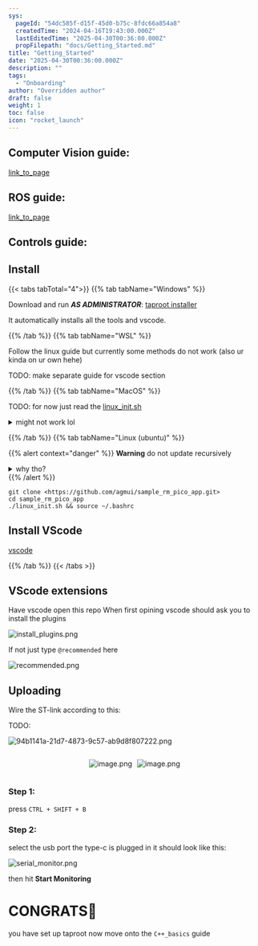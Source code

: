```yaml
---
sys:
  pageId: "54dc585f-d15f-45d0-b75c-8fdc66a854a8"
  createdTime: "2024-04-16T19:43:00.000Z"
  lastEditedTime: "2025-04-30T00:36:00.000Z"
  propFilepath: "docs/Getting_Started.md"
title: "Getting_Started"
date: "2025-04-30T00:36:00.000Z"
description: ""
tags:
  - "Onboarding"
author: "Overridden author"
draft: false
weight: 1
toc: false
icon: "rocket_launch"
---
```


## Computer Vision guide:

[link_to_page](86d45bc0-388b-4d26-8848-44f255f73d0e)

## ROS guide:

[link_to_page](3c76c1de-ec8f-46d6-8b0a-294005edc2d5)

## Controls guide:

## Install

{{< tabs tabTotal="4">}}
{{% tab tabName="Windows" %}}

Download and run _**AS ADMINISTRATOR**_: [taproot installer](https://github.com/Thornbots/TeachingFreshies/releases/tag/1.0)

It automatically installs all the tools and vscode.

{{% /tab %}}
{{% tab tabName="WSL" %}}

Follow the linux guide but currently some methods do not work (also ur kinda on ur own hehe)

TODO: make separate guide for vscode section

{{% /tab %}}
{{% tab tabName="MacOS" %}}

TODO: for now just read the [linux_init.sh](https://github.com/agmui/sample_rm_pico_app/blob/main/linux_init.sh)

<details>
<summary>might not work lol</summary>

`brew install libusb pkg-config`

Next install: [vscode](https://code.visualstudio.com/Download)

</details>

{{% /tab %}}
{{% tab tabName="Linux (ubuntu)" %}}

{{% alert context="danger" %}}
**Warning** do not update recursively
<details>
<summary>why tho?</summary>
There are some submodules that may go on for a while (like tinyusb) and I highly
recommend you don't need to get them.
If you want to see what submodules I update just look in `linux_init.sh`
</details>
{{% /alert %}}

```shell
git clone <https://github.com/agmui/sample_rm_pico_app.git>
cd sample_rm_pico_app
./linux_init.sh && source ~/.bashrc
```

## Install VScode

[vscode](https://code.visualstudio.com/Download)

{{% /tab %}}
{{< /tabs >}}

## VScode extensions

Have vscode open this repo
When first opining vscode should ask you to install the plugins

![install_plugins.png](https://prod-files-secure.s3.us-west-2.amazonaws.com/d518164a-d88e-44d1-a4ee-3adb3bd8bce0/89bd30f0-1825-4e77-867b-0a41ce370880/install_plugins.png?X-Amz-Algorithm=AWS4-HMAC-SHA256&X-Amz-Content-Sha256=UNSIGNED-PAYLOAD&X-Amz-Credential=ASIAZI2LB466ZUVX7G4G%2F20250704%2Fus-west-2%2Fs3%2Faws4_request&X-Amz-Date=20250704T121559Z&X-Amz-Expires=3600&X-Amz-Security-Token=IQoJb3JpZ2luX2VjECQaCXVzLXdlc3QtMiJGMEQCICng1015Pk1A0ZZCw16f0%2F52yiAGaCuqWy3Sgq0E7CQJAiAqMF%2FNrQggEbQdJDyGwNBSP%2FFebM0Iy1uprn%2FBUPPH4ir%2FAwgtEAAaDDYzNzQyMzE4MzgwNSIMd3haBNv35iBsTIj7KtwDnE4%2BaCJczV%2BAc2JVJEvqC1rc%2FNTL%2BUW7hiM4hVjTE%2FmLXgxIf8AeBZmE6Cet%2Fu5OOW1P2uE4kkEn7M6RVxT0%2FU2uGXe2bVqnBki0T2AIuuUQDjPDzSWNZ6oaZeNBHUNAohmndgQYVXfKieGiDToicrpbmHlG86WdW7nZNJiJo%2BjgCQnoE74t69qaUu0QcmP%2FKCcPhEpjE4KGfq0m%2FeqGhCMq6G%2FHB7rPWYZmBn5A80iAXTsFEk7iAJTTeC1LR%2B0JUDQgnoHi6r5DAcMja8jfACwZ3U5crBmiPF2bbyRZfgEIjxBAm8fGcINVksx0oEI318b%2BwNvldbz9cR1ClcUqX0I466rwpU4cb4jZS%2BVIfHidIld28CNYq3A4jThOOHgf0WGYzUqo38gO9rh%2Fqu80nl8z7oI0jULHulYyem%2FxEbLkzsws%2F21qZvqLKeOg5ZYPvmii4IBmISSAZxVEfoXLkbJVAJ%2BLqRDf5dNmHVqYxUDwAGS7lNy4G%2FazD1wxPbpFS4qOl8sjRX%2FPeij1Sym1zR42HBUmF6kGiGL9ZXDX2wcj1kUpzkdJIND4ATre9wLpBA6VsMjC%2BQrhfRzeHfIlfKnkWlMFfVeH6ohIULZOzC47faTaHbIazVJX0iswo%2FOewwY6pgFt8kTS1RpnDFh2qcqAtspS6W078Oiy9bja5ipPQoZQYj78zrF5qKy8eF%2F2tJjcp3tAR6eQz0tz59bvwujs0LxDWxd%2BxgKBDBS9FvKx4HwExgcZLJRWVHKrXYtVwype8orbPscyvYbZuD7BPctqOaYUYrbp4sghcw%2F2OZrGmndSE%2F%2B0CTvqyEscpARmAJSeoVI3wVFEE4ybZ8b%2F%2FKFL8HYLOaDtob5o&X-Amz-Signature=edeb88868879018e8b528215cfbcd778ccd6a42767962ba218e05a5d23769854&X-Amz-SignedHeaders=host&x-amz-checksum-mode=ENABLED&x-id=GetObject)

If not just type `@recommended` here  

![recommended.png](https://prod-files-secure.s3.us-west-2.amazonaws.com/d518164a-d88e-44d1-a4ee-3adb3bd8bce0/61e661e9-5d85-4dfc-be0d-8d2097a5e793/recommended.png?X-Amz-Algorithm=AWS4-HMAC-SHA256&X-Amz-Content-Sha256=UNSIGNED-PAYLOAD&X-Amz-Credential=ASIAZI2LB466ZUVX7G4G%2F20250704%2Fus-west-2%2Fs3%2Faws4_request&X-Amz-Date=20250704T121559Z&X-Amz-Expires=3600&X-Amz-Security-Token=IQoJb3JpZ2luX2VjECQaCXVzLXdlc3QtMiJGMEQCICng1015Pk1A0ZZCw16f0%2F52yiAGaCuqWy3Sgq0E7CQJAiAqMF%2FNrQggEbQdJDyGwNBSP%2FFebM0Iy1uprn%2FBUPPH4ir%2FAwgtEAAaDDYzNzQyMzE4MzgwNSIMd3haBNv35iBsTIj7KtwDnE4%2BaCJczV%2BAc2JVJEvqC1rc%2FNTL%2BUW7hiM4hVjTE%2FmLXgxIf8AeBZmE6Cet%2Fu5OOW1P2uE4kkEn7M6RVxT0%2FU2uGXe2bVqnBki0T2AIuuUQDjPDzSWNZ6oaZeNBHUNAohmndgQYVXfKieGiDToicrpbmHlG86WdW7nZNJiJo%2BjgCQnoE74t69qaUu0QcmP%2FKCcPhEpjE4KGfq0m%2FeqGhCMq6G%2FHB7rPWYZmBn5A80iAXTsFEk7iAJTTeC1LR%2B0JUDQgnoHi6r5DAcMja8jfACwZ3U5crBmiPF2bbyRZfgEIjxBAm8fGcINVksx0oEI318b%2BwNvldbz9cR1ClcUqX0I466rwpU4cb4jZS%2BVIfHidIld28CNYq3A4jThOOHgf0WGYzUqo38gO9rh%2Fqu80nl8z7oI0jULHulYyem%2FxEbLkzsws%2F21qZvqLKeOg5ZYPvmii4IBmISSAZxVEfoXLkbJVAJ%2BLqRDf5dNmHVqYxUDwAGS7lNy4G%2FazD1wxPbpFS4qOl8sjRX%2FPeij1Sym1zR42HBUmF6kGiGL9ZXDX2wcj1kUpzkdJIND4ATre9wLpBA6VsMjC%2BQrhfRzeHfIlfKnkWlMFfVeH6ohIULZOzC47faTaHbIazVJX0iswo%2FOewwY6pgFt8kTS1RpnDFh2qcqAtspS6W078Oiy9bja5ipPQoZQYj78zrF5qKy8eF%2F2tJjcp3tAR6eQz0tz59bvwujs0LxDWxd%2BxgKBDBS9FvKx4HwExgcZLJRWVHKrXYtVwype8orbPscyvYbZuD7BPctqOaYUYrbp4sghcw%2F2OZrGmndSE%2F%2B0CTvqyEscpARmAJSeoVI3wVFEE4ybZ8b%2F%2FKFL8HYLOaDtob5o&X-Amz-Signature=47191479983995c4202aa64d41fa03328adc1a7aad9f589c5aa9fddc819782dd&X-Amz-SignedHeaders=host&x-amz-checksum-mode=ENABLED&x-id=GetObject)

## Uploading

Wire the ST-link according to this:

TODO:

![94b1141a-21d7-4873-9c57-ab9d8f807222.png](https://prod-files-secure.s3.us-west-2.amazonaws.com/d518164a-d88e-44d1-a4ee-3adb3bd8bce0/e5fad17d-ab82-4300-9f4c-505ab4b1202c/94b1141a-21d7-4873-9c57-ab9d8f807222.png?X-Amz-Algorithm=AWS4-HMAC-SHA256&X-Amz-Content-Sha256=UNSIGNED-PAYLOAD&X-Amz-Credential=ASIAZI2LB466ZUVX7G4G%2F20250704%2Fus-west-2%2Fs3%2Faws4_request&X-Amz-Date=20250704T121559Z&X-Amz-Expires=3600&X-Amz-Security-Token=IQoJb3JpZ2luX2VjECQaCXVzLXdlc3QtMiJGMEQCICng1015Pk1A0ZZCw16f0%2F52yiAGaCuqWy3Sgq0E7CQJAiAqMF%2FNrQggEbQdJDyGwNBSP%2FFebM0Iy1uprn%2FBUPPH4ir%2FAwgtEAAaDDYzNzQyMzE4MzgwNSIMd3haBNv35iBsTIj7KtwDnE4%2BaCJczV%2BAc2JVJEvqC1rc%2FNTL%2BUW7hiM4hVjTE%2FmLXgxIf8AeBZmE6Cet%2Fu5OOW1P2uE4kkEn7M6RVxT0%2FU2uGXe2bVqnBki0T2AIuuUQDjPDzSWNZ6oaZeNBHUNAohmndgQYVXfKieGiDToicrpbmHlG86WdW7nZNJiJo%2BjgCQnoE74t69qaUu0QcmP%2FKCcPhEpjE4KGfq0m%2FeqGhCMq6G%2FHB7rPWYZmBn5A80iAXTsFEk7iAJTTeC1LR%2B0JUDQgnoHi6r5DAcMja8jfACwZ3U5crBmiPF2bbyRZfgEIjxBAm8fGcINVksx0oEI318b%2BwNvldbz9cR1ClcUqX0I466rwpU4cb4jZS%2BVIfHidIld28CNYq3A4jThOOHgf0WGYzUqo38gO9rh%2Fqu80nl8z7oI0jULHulYyem%2FxEbLkzsws%2F21qZvqLKeOg5ZYPvmii4IBmISSAZxVEfoXLkbJVAJ%2BLqRDf5dNmHVqYxUDwAGS7lNy4G%2FazD1wxPbpFS4qOl8sjRX%2FPeij1Sym1zR42HBUmF6kGiGL9ZXDX2wcj1kUpzkdJIND4ATre9wLpBA6VsMjC%2BQrhfRzeHfIlfKnkWlMFfVeH6ohIULZOzC47faTaHbIazVJX0iswo%2FOewwY6pgFt8kTS1RpnDFh2qcqAtspS6W078Oiy9bja5ipPQoZQYj78zrF5qKy8eF%2F2tJjcp3tAR6eQz0tz59bvwujs0LxDWxd%2BxgKBDBS9FvKx4HwExgcZLJRWVHKrXYtVwype8orbPscyvYbZuD7BPctqOaYUYrbp4sghcw%2F2OZrGmndSE%2F%2B0CTvqyEscpARmAJSeoVI3wVFEE4ybZ8b%2F%2FKFL8HYLOaDtob5o&X-Amz-Signature=dadf5f919ad4078e742d65841966f4b311c06f524237dbddf6333208d85e6ff0&X-Amz-SignedHeaders=host&x-amz-checksum-mode=ENABLED&x-id=GetObject)

<div style="display: flex;flex-direction: row; column-gap:10px; max-width: 630px;justify-content: center;">
<div>

![image.png](https://prod-files-secure.s3.us-west-2.amazonaws.com/d518164a-d88e-44d1-a4ee-3adb3bd8bce0/210ecb78-1116-4d7b-b9b7-2292f66fa2c2/image.png?X-Amz-Algorithm=AWS4-HMAC-SHA256&X-Amz-Content-Sha256=UNSIGNED-PAYLOAD&X-Amz-Credential=ASIAZI2LB4666SQQZNN4%2F20250704%2Fus-west-2%2Fs3%2Faws4_request&X-Amz-Date=20250704T121603Z&X-Amz-Expires=3600&X-Amz-Security-Token=IQoJb3JpZ2luX2VjECQaCXVzLXdlc3QtMiJHMEUCIBgBrmyZFH66CthLH9W7p5QsJNFDNT8DT9GjMhpfx4YEAiEAlGnHxdJHgrX23snbZfyvwfZgdHF10IA95y%2Bbr01ICWAq%2FwMILBAAGgw2Mzc0MjMxODM4MDUiDK0RKNgnSoXS2%2Bh3cSrcAyPVHd5KrcS4%2BzepgxmWqwwQNNYQqvPt5t1W1qpyngNHj2va0SUbMAdq8riWZFRUoQtO%2BvyuvtofDCqDu%2BNbB6nc6%2BTXqFgT04ZKXvVuE%2FHFQEj1%2BRBb0vvZjrjQD5UQP09M%2Bpan6N1nvD0VWAJ%2Bc3%2FPtrqNHMTTXvVg3cq06yqCuSWaX8NmgNQApDy9nEin5CnhGSI0FU%2B1uMvj4ylDH9reiiLMM7Tv7GZNlESEU7XGCEgCyb6ijXVK8sezK6wHy3Enm4k9rk3gobkwgvksP07u7sZVvamnVuZQCu%2F%2Ffo3fq6Aa5duVcWOqP23X4C6uJaLsKHNLTXNfyAEccPvn5HIDjEUKszobLgbKELxq1dOUTjXLCUCIPpL%2Fo15zr9G%2FjPd3kggsZwCZ64X3lR3%2Bzuj4z4wgr2UFWJ3QBPfZo9lA2%2BN9MCf%2Fs5lCc7jZtEvyoKVC%2FPipUg%2FghpX24yX6GJyJq9htVLq1oydj4UM09VrKGx0MMHs5R2HYkeEBnf3PwQ1Kz0mvR2ht8IVMdRvC6YR1%2ByEy0KR6ncmaGddsTFlNi3BShxHR5C5rWVPh4q6bJuEFdYW3TU0l9QeESmrJmy%2FAEjN%2F7BXS9UqmBt5G9JUue%2FMkzHGhIDAG%2FlfcMJnznsMGOqUBEJxiM47o6GrkQ824nmgRJnz7ZaSUysidT9xKomfQhORrxsyHeZ%2Fn%2Bvn2M%2Fzymit1xh1A0zn2ElRtoZr6Fe5Vr1DYyPx7bH5riCRiIhSqUHrZXRnNqZeSDqdpUDx7V3ElOKf5gWV1WPD9CXqqzE1zWc07PetPEXbpkY2wy1AvS9EG333eaHpTdzzRtrT%2BNcfQnIyMNaLY8BPS9tpZRi%2FLd%2BPOdLsI&X-Amz-Signature=876d5b150fdd7d49094541ece3606eefe6bda7f519b8dbd6dacc8116cce0fec8&X-Amz-SignedHeaders=host&x-amz-checksum-mode=ENABLED&x-id=GetObject)

</div>
<div>

![image.png](https://prod-files-secure.s3.us-west-2.amazonaws.com/d518164a-d88e-44d1-a4ee-3adb3bd8bce0/33a0fd0f-8ca6-4a86-8e09-26e95ded1fff/image.png?X-Amz-Algorithm=AWS4-HMAC-SHA256&X-Amz-Content-Sha256=UNSIGNED-PAYLOAD&X-Amz-Credential=ASIAZI2LB466UVBDOOOW%2F20250704%2Fus-west-2%2Fs3%2Faws4_request&X-Amz-Date=20250704T121605Z&X-Amz-Expires=3600&X-Amz-Security-Token=IQoJb3JpZ2luX2VjECQaCXVzLXdlc3QtMiJHMEUCIQCeGEr7gjYHzkNIZYLg1qAdBmQK2zieolxkJE%2FV%2BjAm%2FQIgM8V2gHoGv%2F%2BqJnVqJIMx7uTytduTQdxX00XwXHqQrBoq%2FwMILBAAGgw2Mzc0MjMxODM4MDUiDDqdWMccnYgXEayudSrcAwXmyalv8ZlXjqUhI4s9bRKExJ0b%2BbxXTnu7G%2Fh%2FnWuFv%2FrtCHoEHN65LvEYMr%2BibwrKJW8xBbiZTwVKi%2B86m9yBtOzRB%2B1uryO3xihO4Gx4wVgr%2FrglCxxjpaEgurFzwFK%2BHHxQdAzbYzFoWv18Vte8jdsQPKYCdSm6vkR3Ww8hVGTzrCnRmypI9nkN6YqZLnDRmnqD8ekWL%2BvOVUzelk8MjveKYI%2BmkGE%2FiMHn4OuJ%2FW2QI5WBbUao1A8Ugka99%2Be4C8mISRHDYPPAoRl%2FkBoCh6bj%2BANIrpDSGhVqSaAcgaetni3ZEahOCyUK6FGsjrxuJWfl0fYMvSspWSH6BtJMdW9xNPh%2BqWLlsDN%2FrMhOw147F%2FLff8us6KPcON3F5%2F%2ByMakCbVPJ%2BF4oXIhAbrFQMrxazyH8oCwVphdFQcy0vXhQQLZcQ7Jx6HXNxT4t0X93NxzBZOiKDBKo%2F9kIG7g6pu7Rk91osM2R1f4MzHlN%2BrVsR5c5fZUKguMjJbamE5eFfo0RDMbhkwPXDn73SlovTmYzjZDjmnnvcbpRaWs2r9FuQRSmMd4AcCtKnjXSmdEfAwBmyQG1TKD7sI1ZxJTwmZ0%2FkQXmarGRH49ZRQ6vFVmwqga8nwfRa7yzMKjynsMGOqUB7EkHWxI00yRVU5xiqNasP57i0Q50LTOrn0oYQjxsfoDcItpaH%2B6XQTYKBznKAn6Ce1kXWuWcbNAbJiXZ%2Ffo3jE1cvQNzneoBMGaRX1cUd2N3uP9iz6LR5MqQAD9088C7q7u6dzItnD72EjqGy2Jcn795ab4aNitGr2QMa9f4uZKtEOkaEPQfZw3wLo6qfhspNPzbVYMzrsKkqAzwm%2B2rlqQF%2BJUO&X-Amz-Signature=f7daacce575b9d592f8db6518c1942d508446da9b63e1aafdbafe7809dcf8c4c&X-Amz-SignedHeaders=host&x-amz-checksum-mode=ENABLED&x-id=GetObject)

</div>
</div>

### Step 1:

press `CTRL + SHIFT + B`

### Step 2:

select the usb port the type-c is plugged in it should look like this:

![serial_monitor.png](https://prod-files-secure.s3.us-west-2.amazonaws.com/d518164a-d88e-44d1-a4ee-3adb3bd8bce0/f03f4774-05d4-4393-b6a0-d5efb6d315ab/serial_monitor.png?X-Amz-Algorithm=AWS4-HMAC-SHA256&X-Amz-Content-Sha256=UNSIGNED-PAYLOAD&X-Amz-Credential=ASIAZI2LB466ZUVX7G4G%2F20250704%2Fus-west-2%2Fs3%2Faws4_request&X-Amz-Date=20250704T121559Z&X-Amz-Expires=3600&X-Amz-Security-Token=IQoJb3JpZ2luX2VjECQaCXVzLXdlc3QtMiJGMEQCICng1015Pk1A0ZZCw16f0%2F52yiAGaCuqWy3Sgq0E7CQJAiAqMF%2FNrQggEbQdJDyGwNBSP%2FFebM0Iy1uprn%2FBUPPH4ir%2FAwgtEAAaDDYzNzQyMzE4MzgwNSIMd3haBNv35iBsTIj7KtwDnE4%2BaCJczV%2BAc2JVJEvqC1rc%2FNTL%2BUW7hiM4hVjTE%2FmLXgxIf8AeBZmE6Cet%2Fu5OOW1P2uE4kkEn7M6RVxT0%2FU2uGXe2bVqnBki0T2AIuuUQDjPDzSWNZ6oaZeNBHUNAohmndgQYVXfKieGiDToicrpbmHlG86WdW7nZNJiJo%2BjgCQnoE74t69qaUu0QcmP%2FKCcPhEpjE4KGfq0m%2FeqGhCMq6G%2FHB7rPWYZmBn5A80iAXTsFEk7iAJTTeC1LR%2B0JUDQgnoHi6r5DAcMja8jfACwZ3U5crBmiPF2bbyRZfgEIjxBAm8fGcINVksx0oEI318b%2BwNvldbz9cR1ClcUqX0I466rwpU4cb4jZS%2BVIfHidIld28CNYq3A4jThOOHgf0WGYzUqo38gO9rh%2Fqu80nl8z7oI0jULHulYyem%2FxEbLkzsws%2F21qZvqLKeOg5ZYPvmii4IBmISSAZxVEfoXLkbJVAJ%2BLqRDf5dNmHVqYxUDwAGS7lNy4G%2FazD1wxPbpFS4qOl8sjRX%2FPeij1Sym1zR42HBUmF6kGiGL9ZXDX2wcj1kUpzkdJIND4ATre9wLpBA6VsMjC%2BQrhfRzeHfIlfKnkWlMFfVeH6ohIULZOzC47faTaHbIazVJX0iswo%2FOewwY6pgFt8kTS1RpnDFh2qcqAtspS6W078Oiy9bja5ipPQoZQYj78zrF5qKy8eF%2F2tJjcp3tAR6eQz0tz59bvwujs0LxDWxd%2BxgKBDBS9FvKx4HwExgcZLJRWVHKrXYtVwype8orbPscyvYbZuD7BPctqOaYUYrbp4sghcw%2F2OZrGmndSE%2F%2B0CTvqyEscpARmAJSeoVI3wVFEE4ybZ8b%2F%2FKFL8HYLOaDtob5o&X-Amz-Signature=69079a133204fd5efec57312be37474c7e8a5e6bec31f5e5544e373a3d4b739b&X-Amz-SignedHeaders=host&x-amz-checksum-mode=ENABLED&x-id=GetObject)

then hit **Start Monitoring**

# CONGRATS🎉

you have set up taproot now move onto the `C++_basics` guide
